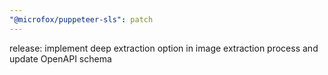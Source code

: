 ```yaml
---
"@microfox/puppeteer-sls": patch
---
```


release: implement deep extraction option in image extraction process and update OpenAPI schema
